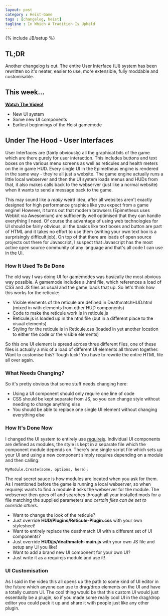 ```yaml
---
layout: post
category : Heist-Game
tags : [changelog, heist]
tagline : In Which A Tradition Is Upheld
---
```

{% include JB/setup %}


## TL;DR

Another changelog is out. The entire User Interface (UI) system has been rewritten so it's neater, easier to use, more extensible, fully moddable and customisable.

## This week...

[**Watch The Video!**](http://youtu.be/VcK_x2cOicM)

- New UI system
- Some new UI components
- Earliest beginnings of the Heist gamemode

## Under The Hood - User Interfaces

User Interfaces are (fairly obviously) all the graphical bits of the game which are there purely for user interaction. This includes buttons and text boxes on the various menu screens as well as reticules and health meters on the in game HUD. Every single UI in the Epimetheus engine is rendered in the same way - they're all just a website. The game engine actually runs a little local webserver and then the UI system loads menus and HUDs from that, it also makes calls back to the webserver (just like a normal website) when it wants to send a message back to the game.

This may sound like a *really* weird idea, after all websites aren't exactly designed for high performance graphics like you expect from a game engine! However, it turns out that modern browsers (Epimetheus uses Webkit via Awesomium) are sufficiently well optimised that they can handle everything I need. Of course the advantage of using web technologies for UI should be fairly obvious, all the basics like text boxes and button are part of HTML and it takes no effort to use them (writing your own text box is a surprisingly difficult job). On top of that there are loads of open source projects out there for Javascript, I suspect that Javascript has the most active open source community of any language and that's all code I can use in the UI.

### How It Used To Be Done

The old way I was doing UI for gamemodes was basically the most obvious way possible. A gamemode includes a .html file, which references a load of CSS and JS files as usual and the game loads that up. So let's think how this works for the reticule:

 - Visible elements of the reticule are defined in DeathmatchHUD.html (mixed in with elements from other HUD components)
 - Code to make the reticule work is in reticule.js
 - Reticule.js is loaded up in the html file (but in a different place to the visual elements)
 - Styling for the reticule is in Reticule.css (loaded in yet another location to either the code or the visible elements)
 
So this one UI element is spread across three different files, one of these files is actually a mix of a load of different UI elements all thrown together. Want to customise this? Tough luck! You have to rewrite the entire HTML file all over again.
 
### What Needs Changing?
 
So it's pretty obvious that some stuff needs changing here:
 - Using a UI component should only require one line of code
 - CSS should be kept separate from JS, so you can change style without needing to change anything else
 - You should be able to replace one single UI element without changing everything else
 
### How It's Done Now
 
I changed the UI system to entirely use [requirejs](http://requirejs.org/). Individual UI components are defined as modules, the style is kept in a separate file which the component module depends on. There's one single script file which sets up your UI and using a new component simply requires depending on a module and then calling:
 
    MyModule.Create(some, options, here);
    
The real secret sauce is how modules are located when you ask for them. As I mentioned before the game is running a local webserver, so when requirejs wants to find a module it asks the webserver for the module. The webserver then goes off and searches through all your installed mods for a file matching the supplied parameters and *certain files can be set to override others*.

 - Want to change the look of the reticule?
  - Just override **HUD/Plugins/Reticule-Plugin.css** with your own stylesheet!
 - Want to entirely replace the deathmatch UI with a different set of UI components?
  - Just override **HUD/js/deathmatch-main.js** with your own JS file and setup any UI you like!
 - Want to add a brand new UI component for your own UI?
  - Just write it as a requirejs module and use it!
  
### UI Customisation
 
As I said in the video this all opens up the path to some kind of UI editor in the future which anyone can use to drag/drop elements on the UI and have a totally custom UI. The cool thing would be that this custom UI would just essentially be a plugin, so if you made some really cool UI in the drag/drop editor you could pack it up and share it with people just like any other plugin.
